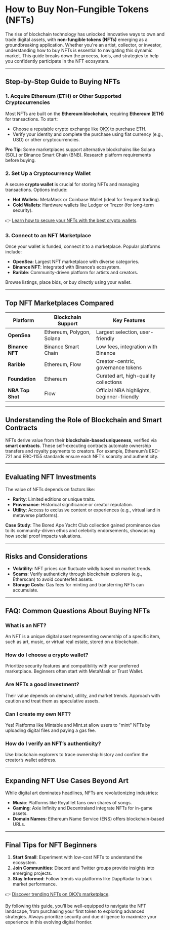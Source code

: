 # How to Buy Non-Fungible Tokens (NFTs)  

The rise of blockchain technology has unlocked innovative ways to own and trade digital assets, with **non-fungible tokens (NFTs)** emerging as a groundbreaking application. Whether you're an artist, collector, or investor, understanding how to buy NFTs is essential to navigating this dynamic market. This guide breaks down the process, tools, and strategies to help you confidently participate in the NFT ecosystem.  

---

## Step-by-Step Guide to Buying NFTs  

### 1. Acquire Ethereum (ETH) or Other Supported Cryptocurrencies  
Most NFTs are built on the **Ethereum blockchain**, requiring **Ethereum (ETH)** for transactions. To start:  
- Choose a reputable crypto exchange like [OKX](https://bit.ly/okx-bonus) to purchase ETH.  
- Verify your identity and complete the purchase using fiat currency (e.g., USD) or other cryptocurrencies.  

**Pro Tip**: Some marketplaces support alternative blockchains like Solana (SOL) or Binance Smart Chain (BNB). Research platform requirements before buying.  

### 2. Set Up a Cryptocurrency Wallet  
A secure **crypto wallet** is crucial for storing NFTs and managing transactions. Options include:  
- **Hot Wallets**: MetaMask or Coinbase Wallet (ideal for frequent trading).  
- **Cold Wallets**: Hardware wallets like Ledger or Trezor (for long-term security).  

👉 [Learn how to secure your NFTs with the best crypto wallets](https://bit.ly/okx-bonus).  

### 3. Connect to an NFT Marketplace  
Once your wallet is funded, connect it to a marketplace. Popular platforms include:  
- **OpenSea**: Largest NFT marketplace with diverse categories.  
- **Binance NFT**: Integrated with Binance’s ecosystem.  
- **Rarible**: Community-driven platform for artists and creators.  

Browse listings, place bids, or buy directly using your wallet.  

---

## Top NFT Marketplaces Compared  

| Platform          | Blockchain Support       | Key Features                          |  
|--------------------|--------------------------|----------------------------------------|  
| **OpenSea**        | Ethereum, Polygon, Solana| Largest selection, user-friendly       |  
| **Binance NFT**    | Binance Smart Chain      | Low fees, integration with Binance     |  
| **Rarible**        | Ethereum, Flow           | Creator-centric, governance tokens     |  
| **Foundation**     | Ethereum                 | Curated art, high-quality collections  |  
| **NBA Top Shot**   | Flow                     | Official NBA highlights, beginner-friendly|  

---

## Understanding the Role of Blockchain and Smart Contracts  
NFTs derive value from their **blockchain-based uniqueness**, verified via **smart contracts**. These self-executing contracts automate ownership transfers and royalty payments to creators. For example, Ethereum’s ERC-721 and ERC-1155 standards ensure each NFT’s scarcity and authenticity.  

---

## Evaluating NFT Investments  
The value of NFTs depends on factors like:  
- **Rarity**: Limited editions or unique traits.  
- **Provenance**: Historical significance or creator reputation.  
- **Utility**: Access to exclusive content or experiences (e.g., virtual land in metaverse platforms).  

**Case Study**: The Bored Ape Yacht Club collection gained prominence due to its community-driven ethos and celebrity endorsements, showcasing how social proof impacts valuations.  

---

## Risks and Considerations  
- **Volatility**: NFT prices can fluctuate wildly based on market trends.  
- **Scams**: Verify authenticity through blockchain explorers (e.g., Etherscan) to avoid counterfeit assets.  
- **Storage Costs**: Gas fees for minting and transferring NFTs can accumulate.  

---

## FAQ: Common Questions About Buying NFTs  

### What is an NFT?  
An NFT is a unique digital asset representing ownership of a specific item, such as art, music, or virtual real estate, stored on a blockchain.  

### How do I choose a crypto wallet?  
Prioritize security features and compatibility with your preferred marketplace. Beginners often start with MetaMask or Trust Wallet.  

### Are NFTs a good investment?  
Their value depends on demand, utility, and market trends. Approach with caution and treat them as speculative assets.  

### Can I create my own NFT?  
Yes! Platforms like Mintable and Mint.st allow users to "mint" NFTs by uploading digital files and paying a gas fee.  

### How do I verify an NFT’s authenticity?  
Use blockchain explorers to trace ownership history and confirm the creator’s wallet address.  

---

## Expanding NFT Use Cases Beyond Art  
While digital art dominates headlines, NFTs are revolutionizing industries:  
- **Music**: Platforms like Royal let fans own shares of songs.  
- **Gaming**: Axie Infinity and Decentraland integrate NFTs for in-game assets.  
- **Domain Names**: Ethereum Name Service (ENS) offers blockchain-based URLs.  

---

## Final Tips for NFT Beginners  
1. **Start Small**: Experiment with low-cost NFTs to understand the ecosystem.  
2. **Join Communities**: Discord and Twitter groups provide insights into emerging projects.  
3. **Stay Informed**: Follow trends via platforms like DappRadar to track market performance.  

👉 [Discover trending NFTs on OKX’s marketplace](https://bit.ly/okx-bonus).  

By following this guide, you’ll be well-equipped to navigate the NFT landscape, from purchasing your first token to exploring advanced strategies. Always prioritize security and due diligence to maximize your experience in this evolving digital frontier.